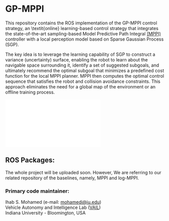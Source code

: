 # GP-MPPI

This repository contains the ROS implementation of the GP-MPPI control strategy, an \textit{online} learning-based control strategy that integrates the state-of-the-art sampling-based Model Predictive Path Integral [(MPPI)](https://arc.aiaa.org/doi/pdf/10.2514/1.G001921) controller with a local perception model based on Sparse Gaussian Process (SGP).

The key idea is to leverage the learning capability of SGP to construct a variance (uncertainty) surface, enabling the robot to learn about the navigable space surrounding it, identify a set of suggested subgoals, and ultimately recommend the optimal subgoal that minimizes a predefined cost function for the local MPPI planner. MPPI then computes the optimal control sequence that satisfies the robot and collision avoidance constraints. This approach eliminates the need for a global map of the environment or an offline training process.

![ANN-MPCDiagram](media/GP-MPPI-Architecture.pdf)

## ROS Packages:
The whole project will be uploaded soon. However, We are referring to our related repository of the baselines, namely, MPPI and log-MPPI.


### Primary code maintainer:
Ihab S. Mohamed (e-mail: mohamedi@iu.edu)\
Vehicle Autonomy and Intelligence Lab ([VAIL](https://vail.sice.indiana.edu/))\
Indiana University - Bloomington, USA


